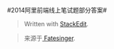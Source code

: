 

#2014阿里前端线上笔试题部分答案#
> Written with [StackEdit](https://stackedit.io/).





> 来源于[ Fatesinger](http://fatesinger.com/2722.html). 